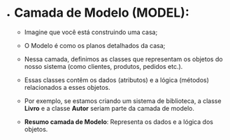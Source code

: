 * <h1>Camada de Modelo (MODEL):</h1>

    * Imagine que você está construindo uma casa;

    * O Modelo é como os planos detalhados da casa;

    * Nessa camada, definimos as classes que representam os objetos do nosso sistema (como clientes, produtos, pedidos etc.).

    * Essas classes contêm os dados (atributos) e a lógica (métodos) relacionados a esses objetos.

    * Por exemplo, se estamos criando um sistema de biblioteca, a classe **Livro** e a classe **Autor** seriam parte da camada de modelo.

    * **Resumo camada de Modelo**: Representa os dados e a lógica dos objetos.